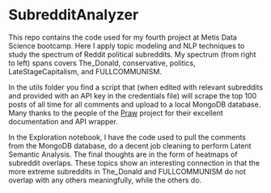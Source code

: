 # SubredditAnalyzer

This repo contains the code used for my fourth project at Metis Data Science bootcamp. Here I apply topic modeling and NLP techniques to study the spectrum of Reddit political subreddits. My spectrum (from right to left) spans covers The_Donald, conservative, politics, LateStageCapitalism, and FULLCOMMUNISM.

In the utils folder you find a script that (when edited with relevant subreddits and provided with an API key in the credentials file) will scrape the top 100 posts of all time for all comments and upload to a local MongoDB database. Many thanks to the people of the [Praw](https://github.com/praw-dev/praw/blob/master/docs/index.rst) project for their excellent documentation and API wrapper. 

In the Exploration notebook, I have the code used to pull the comments from the MongoDB database, do a decent job cleaning to perform Latent Semantic Analysis. The final thoughts are in the form of heatmaps of subreddit overlaps. These topics show an interesting connection in that the more extreme subreddits in The_Donald and FULLCOMMUNISM do not overlap with any others meaningfully, while the others do. 
